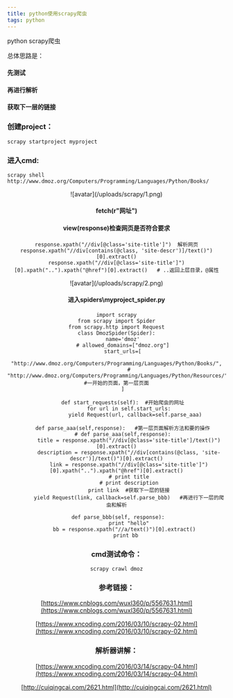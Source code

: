 ```yaml
---
title: python使用scrapy爬虫
tags: python
---
```


python scrapy爬虫

总体思路是：
#### 先测试
#### 再进行解析
#### 获取下一层的链接


<!--more--> 

### 创建project： 

```
scrapy startproject myproject
```

### 进入cmd:

```
scrapy shell http://www.dmoz.org/Computers/Programming/Languages/Python/Books/
```

<div align=center>![avatar](/uploads/scrapy/1.png)



#### fetch(r"网址") 
#### view(response)检查网页是否符合要求

```
response.xpath("//div[@class='site-title']")  解析网页
response.xpath("//div[contains(@class, 'site-descr')]/text()")[0].extract()
response.xpath("//div[@class='site-title']")[0].xpath("..").xpath("@href")[0].extract()   # ..返回上层目录，@属性
```


<div align=center>![avatar](/uploads/scrapy/2.png)


#### 进入spiders\myproject_spider.py


```
import scrapy
from scrapy import Spider
from scrapy.http import Request
class DmozSpider(Spider):
    name='dmoz'
    # allowed_domains=["dmoz.org"]
    start_urls=[
        "http://www.dmoz.org/Computers/Programming/Languages/Python/Books/",
        # "http://www.dmoz.org/Computers/Programming/Languages/Python/Resources/"    #一开始的页面，第一层页面
    ]

    def start_requests(self):  #开始爬虫的网址
        for url in self.start_urls:
            yield Request(url, callback=self.parse_aaa)

    def parse_aaa(self,response):   #第一层页面解析方法和要的操作
    # def parse_aaa(self,response):
        title = response.xpath("//div[@class='site-title']/text()")[0].extract()
        description = response.xpath("//div[contains(@class, 'site-descr')]/text()")[0].extract()
        link = response.xpath("//div[@class='site-title']")[0].xpath("..").xpath("@href")[0].extract()
        # print title
        # print description
        print link  #获取下一层的链接
        yield Request(link, callback=self.parse_bbb)   #再进行下一层的爬虫和解析

    def parse_bbb(self, response):   
        print "hello"
        bb = response.xpath("//a/text()")[0].extract()   
        print bb  
```

### cmd测试命令：
```
scrapy crawl dmoz
```

###  参考链接：

[https://www.cnblogs.com/wuxl360/p/5567631.html](https://www.cnblogs.com/wuxl360/p/5567631.html)

[https://www.xncoding.com/2016/03/10/scrapy-02.html](https://www.xncoding.com/2016/03/10/scrapy-02.html)


### 解析器讲解：
[https://www.xncoding.com/2016/03/14/scrapy-04.html](https://www.xncoding.com/2016/03/14/scrapy-04.html)

[http://cuiqingcai.com/2621.html](http://cuiqingcai.com/2621.html)


